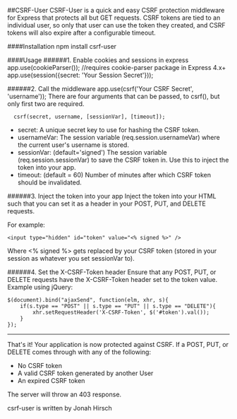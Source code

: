 ##CSRF-User
CSRF-User is a quick and easy CSRF protection middleware for Express that protects all but GET requests. CSRF tokens are tied to an individual user, so only that user can use the token they created, and CSRF tokens will also expire after a configurable timeout.

####Installation
    npm install csrf-user

####Usage
######1. Enable cookies and sessions in express
    app.use(cookieParser()); //requires cookie-parser package in Express 4.x+
    app.use(session({secret: 'Your Session Secret'}));
    
######2. Call the middleware
      app.use(csrf('Your CSRF Secret', 'username'));
There are four arguments that can be passed, to csrf(), but only first two are required.

      csrf(secret, username, [sessionVar], [timeout]);

* secret: A unique secret key to use for hashing the CSRF token.
* usernameVar: The session variable (req.session.usernameVar) where the current user's username is stored.
* sessionVar: (default='signed') The session variable (req.session.sessionVar) to save the CSRF token in. Use this to inject the token into your app.
* timeout: (default = 60) Number of minutes after which CSRF token should be invalidated.

######3. Inject the token into your app
Inject the token into your HTML such that you can set it as a header in your POST, PUT, and DELETE requests.

For example:

    <input type="hidden" id="token" value="<% signed %>" />
Where <% signed %> gets replaced by your CSRF token (stored in your session as whatever you set sessionVar to).

######4. Set the X-CSRF-Token header
Ensure that any POST, PUT, or DELETE requests have the X-CSRF-Token header set to the token value.
Example using jQuery:

    $(document).bind("ajaxSend", function(elm, xhr, s){
	    if(s.type == "POST" || s.type == "PUT" || s.type == "DELETE"){
		    xhr.setRequestHeader('X-CSRF-Token', $('#token').val());
    	}
    });

-----

That's it! Your application is now protected against CSRF. If a POST, PUT, or DELETE comes through with any of the following:

* No CSRF token
* A valid CSRF token generated by another User
* An expired CSRF token

The server will throw an 403 response.

csrf-user is written by Jonah Hirsch
